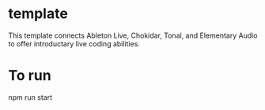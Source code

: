 # template

This template connects Ableton Live, Chokidar, Tonal, and Elementary 
Audio to offer introductary live coding abilities.

# To run
npm run start
